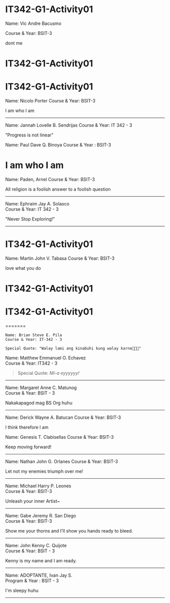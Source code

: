 

# IT342-G1-Activity01
Name: Vic Andre Bacusmo

Course & Year: BSIT-3

dont me

# IT342-G1-Activity01 

# IT342-G1-Activity01
Name: Nicolo Porter
Course & Year: BSIT-3

I am who I am

***
Name: Jannah Lovelle B. Sendrijas
Course & Year: IT 342 - 3

"Progress is not linear"

Name: Paul Dave Q. Binoya
Course & Year : BSIT-3

I am who I am
=======

Name: Paden, Arnel
Course & Year: BSIT-3

All religion is a foolish answer to a foolish question

***


Name: Ephraim Jay A. Solasco\
Course & Year: IT 342 - 3

"Never Stop Exploring!"
***




# IT342-G1-Activity01
Name: Martin John V. Tabasa
Course & Year: BSIT-3

love what you do



# IT342-G1-Activity01



# IT342-G1-Activity01
=======


    Name: Brian Steve E. Pila
    Course & Year: IT-342 - 3

    Special Quote: "Walay lami ang kinabuhi kung walay karne🥩🥩🥩"


Name: Matthew Emmanuel O. Echavez\
Course & Year: IT342 - 3

> Special Quote: _Mi-a eyyyyyy!_
*** 


Name: Margaret Anne C. Matunog  
Course & Year: BSIT - 3

Nakakapagod mag BS Org huhu

***


Name: Derick Wayne A. Batucan
Course & Year: BSIT-3

I think therefore I am

Name: Genesis T. Clabisellas
Course & Year: BSIT-3

Keep moving forward!

***

Name: Nathan John G. Orlanes
Course & Year: BSIT-3

Let not my enemies triumph over me!

***


Name: Michael Harry P. Leones<br>
Course & Year: BSIT-3

Unleash your inner Artist~

****

Name: Gabe Jeremy R. San Diego<br>
Course & Year: BSIT-3

Show me your thorns and I'll show you hands ready to bleed.

***

Name: John Kenny C. Quijote <br>
Course & Year: BSIT - 3

Kenny is my name and I am ready.

****

Name: ADOPTANTE, Ivan Jay S. <br>
Program & Year : BSIT - 3

I'm sleepy huhu


****

